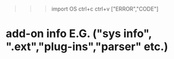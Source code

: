 >>>import OS
>>>ctrl+c ctrl+v ["ERROR","CODE"]
# add-on info E.G. ("sys info", ".ext","plug-ins","parser" etc.)

